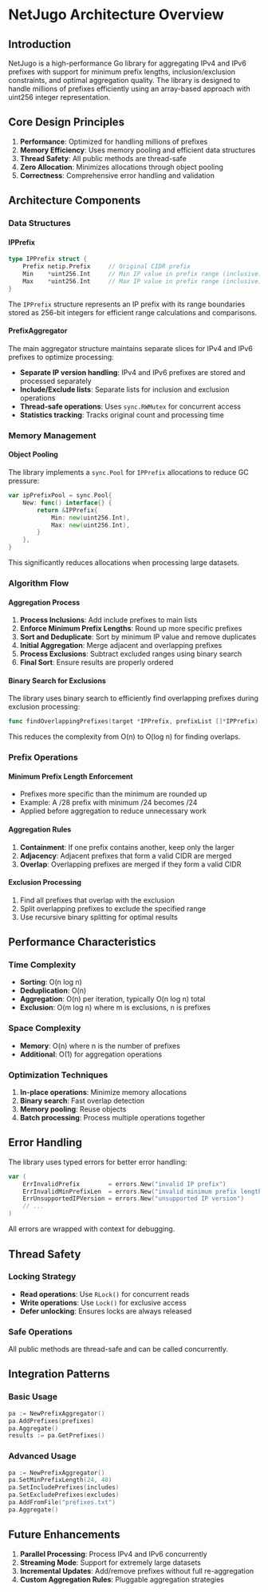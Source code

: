 # NetJugo Architecture Overview

## Introduction

NetJugo is a high-performance Go library for aggregating IPv4 and IPv6 prefixes with support for minimum prefix lengths, inclusion/exclusion constraints, and optimal aggregation quality. The library is designed to handle millions of prefixes efficiently using an array-based approach with uint256 integer representation.

## Core Design Principles

1. **Performance**: Optimized for handling millions of prefixes
2. **Memory Efficiency**: Uses memory pooling and efficient data structures
3. **Thread Safety**: All public methods are thread-safe
4. **Zero Allocation**: Minimizes allocations through object pooling
5. **Correctness**: Comprehensive error handling and validation

## Architecture Components

### Data Structures

#### IPPrefix
```go
type IPPrefix struct {
    Prefix netip.Prefix     // Original CIDR prefix
    Min    *uint256.Int     // Min IP value in prefix range (inclusive)
    Max    *uint256.Int     // Max IP value in prefix range (inclusive)
}
```

The `IPPrefix` structure represents an IP prefix with its range boundaries stored as 256-bit integers for efficient range calculations and comparisons.

#### PrefixAggregator
The main aggregator structure maintains separate slices for IPv4 and IPv6 prefixes to optimize processing:

- **Separate IP version handling**: IPv4 and IPv6 prefixes are stored and processed separately
- **Include/Exclude lists**: Separate lists for inclusion and exclusion operations
- **Thread-safe operations**: Uses `sync.RWMutex` for concurrent access
- **Statistics tracking**: Tracks original count and processing time

### Memory Management

#### Object Pooling
The library implements a `sync.Pool` for `IPPrefix` allocations to reduce GC pressure:

```go
var ipPrefixPool = sync.Pool{
    New: func() interface{} {
        return &IPPrefix{
            Min: new(uint256.Int),
            Max: new(uint256.Int),
        }
    },
}
```

This significantly reduces allocations when processing large datasets.

### Algorithm Flow

#### Aggregation Process
1. **Process Inclusions**: Add include prefixes to main lists
2. **Enforce Minimum Prefix Lengths**: Round up more specific prefixes
3. **Sort and Deduplicate**: Sort by minimum IP value and remove duplicates
4. **Initial Aggregation**: Merge adjacent and overlapping prefixes
5. **Process Exclusions**: Subtract excluded ranges using binary search
6. **Final Sort**: Ensure results are properly ordered

#### Binary Search for Exclusions
The library uses binary search to efficiently find overlapping prefixes during exclusion processing:

```go
func findOverlappingPrefixes(target *IPPrefix, prefixList []*IPPrefix) []*IPPrefix
```

This reduces the complexity from O(n) to O(log n) for finding overlaps.

### Prefix Operations

#### Minimum Prefix Length Enforcement
- Prefixes more specific than the minimum are rounded up
- Example: A /28 prefix with minimum /24 becomes /24
- Applied before aggregation to reduce unnecessary work

#### Aggregation Rules
1. **Containment**: If one prefix contains another, keep only the larger
2. **Adjacency**: Adjacent prefixes that form a valid CIDR are merged
3. **Overlap**: Overlapping prefixes are merged if they form a valid CIDR

#### Exclusion Processing
1. Find all prefixes that overlap with the exclusion
2. Split overlapping prefixes to exclude the specified range
3. Use recursive binary splitting for optimal results

## Performance Characteristics

### Time Complexity
- **Sorting**: O(n log n)
- **Deduplication**: O(n)
- **Aggregation**: O(n) per iteration, typically O(n log n) total
- **Exclusion**: O(m log n) where m is exclusions, n is prefixes

### Space Complexity
- **Memory**: O(n) where n is the number of prefixes
- **Additional**: O(1) for aggregation operations

### Optimization Techniques
1. **In-place operations**: Minimize memory allocations
2. **Binary search**: Fast overlap detection
3. **Memory pooling**: Reuse objects
4. **Batch processing**: Process multiple operations together

## Error Handling

The library uses typed errors for better error handling:

```go
var (
    ErrInvalidPrefix        = errors.New("invalid IP prefix")
    ErrInvalidMinPrefixLen  = errors.New("invalid minimum prefix length")
    ErrUnsupportedIPVersion = errors.New("unsupported IP version")
    // ...
)
```

All errors are wrapped with context for debugging.

## Thread Safety

### Locking Strategy
- **Read operations**: Use `RLock()` for concurrent reads
- **Write operations**: Use `Lock()` for exclusive access
- **Defer unlocking**: Ensures locks are always released

### Safe Operations
All public methods are thread-safe and can be called concurrently.

## Integration Patterns

### Basic Usage
```go
pa := NewPrefixAggregator()
pa.AddPrefixes(prefixes)
pa.Aggregate()
results := pa.GetPrefixes()
```

### Advanced Usage
```go
pa := NewPrefixAggregator()
pa.SetMinPrefixLength(24, 48)
pa.SetIncludePrefixes(includes)
pa.SetExcludePrefixes(excludes)
pa.AddFromFile("prefixes.txt")
pa.Aggregate()
```

## Future Enhancements

1. **Parallel Processing**: Process IPv4 and IPv6 concurrently
2. **Streaming Mode**: Support for extremely large datasets
3. **Incremental Updates**: Add/remove prefixes without full re-aggregation
4. **Custom Aggregation Rules**: Pluggable aggregation strategies
